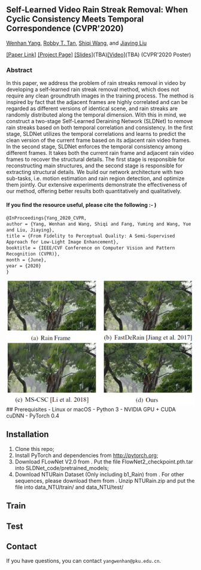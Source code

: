 ## Self-Learned Video Rain Streak Removal: When Cyclic Consistency Meets Temporal Correspondence (CVPR'2020)

[Wenhan Yang](https://flyywh.github.io/index.html), [Robby T. Tan](https://tanrobby.github.io/pub.html), [Shiqi Wang](https://www.cs.cityu.edu.hk/~shiqwang/), and [Jiaying Liu](http://www.icst.pku.edu.cn/struct/people/liujiaying.html) 

[[Paper Link]](http://openaccess.thecvf.com/content_CVPR_2020/papers/Yang_Self-Learning_Video_Rain_Streak_Removal_When_Cyclic_Consistency_Meets_Temporal_CVPR_2020_paper.pdf) [[Project Page]](https://github.com/flyywh/CVPR-2020-Self-Rain-Removal) [[Slides]]()(TBA)[[Video]]()(TBA) (CVPR'2020 Poster)

### Abstract

In this paper, we address the problem of rain streaks removal in video by developing a self-learned rain streak removal method, which does not require any clean groundtruth images in the training process. The method is inspired by fact that the adjacent frames are highly correlated and can be regarded as different versions of identical scene, and rain streaks are randomly distributed along the temporal dimension. With this in mind, we construct a two-stage Self-Learned Deraining Network (SLDNet) to remove rain streaks based on both temporal correlation and consistency. In the first stage, SLDNet utilizes the temporal correlations and learns to predict the clean version of the current frame based on its adjacent rain video frames. In the second stage, SLDNet enforces the temporal consistency among different frames. It takes both the current rain frame and adjacent rain video frames to recover the structural details. The first stage is responsible for reconstructing main structures, and the second stage is responsible for extracting structural details. We build our network architecture with two sub-tasks, i.e. motion estimation and rain region detection, and optimize them jointly. Our extensive experiments demonstrate the effectiveness of our method, offering better results both quantitatively and qualitatively.

#### If you find the resource useful, please cite the following :- )

```
@InProceedings{Yang_2020_CVPR,
author = {Yang, Wenhan and Wang, Shiqi and Fang, Yuming and Wang, Yue and Liu, Jiaying},
title = {From Fidelity to Perceptual Quality: A Semi-Supervised Approach for Low-Light Image Enhancement},
booktitle = {IEEE/CVF Conference on Computer Vision and Pattern Recognition (CVPR)},
month = {June},
year = {2020}
}
```
<img src="teaser/teaser_SLDNet.png" > 
## Prerequisites
- Linux or macOS
- Python 3
- NVIDIA GPU + CUDA cuDNN
- PyTorch 0.4

## Installation
1. Clone this repo;
2. Install PyTorch and dependencies from http://pytorch.org;
3. Download FLowNet V2.0 from . Put the file FlowNet2_checkpoint.pth.tar into SLDNet_code/pretrained_models;
4. Download NTURain Dataset (Only including b1_Rain) from . For other sequences, please download them from . Unzip NTURain.zip and put the file into data_NTU/train/ and data_NTU/test/

## Train

## Test

## Contact

If you have questions, you can contact `yangwenhan@pku.edu.cn`.
